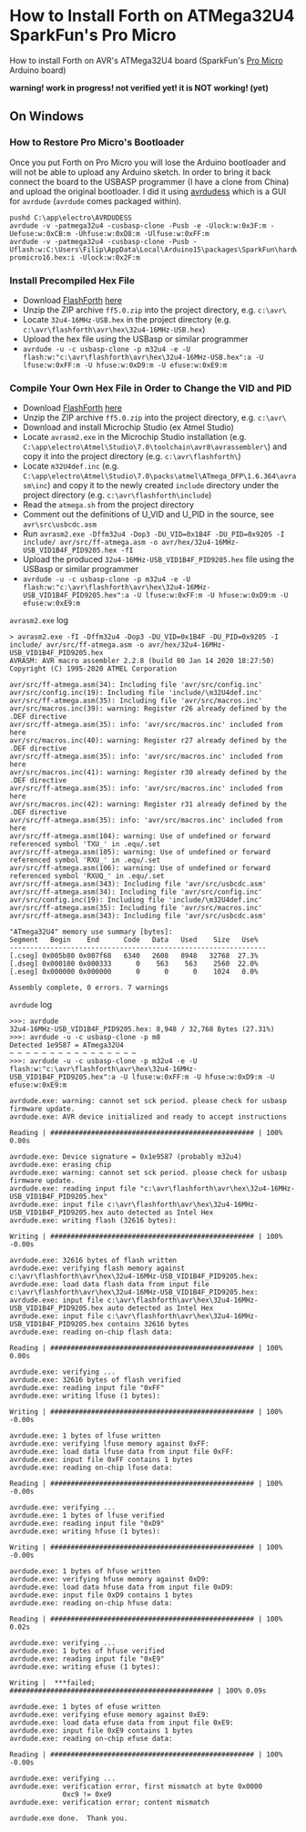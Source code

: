 # How to Install Forth on ATMega32U4 SparkFun's Pro Micro
How to install Forth on AVR's ATMega32U4 board (SparkFun's [Pro Micro](https://learn.sparkfun.com/tutorials/pro-micro--fio-v3-hookup-guide/all#hardware-overview-pro-micro) Arduino board)

__warning! work in progress! not verified yet! it is NOT working! (yet)__

## On Windows

### How to Restore Pro Micro's Bootloader

Once you put Forth on Pro Micro you will lose the Arduino bootloader and will not be able to upload any Arduino sketch. In order to bring it back connect the board to the USBASP programmer (I have a clone from China) and upload the original bootloader. I did it using [avrdudess](https://blog.zakkemble.net/avrdudess-a-gui-for-avrdude/) which is a GUI for `avrdude` (`avrdude` comes packaged within).

```shell
pushd C:\app\electro\AVRDUDESS
avrdude -v -patmega32u4 -cusbasp-clone -Pusb -e -Ulock:w:0x3F:m -Uefuse:w:0xCB:m -Uhfuse:w:0xD8:m -Ulfuse:w:0xFF:m 
avrdude -v -patmega32u4 -cusbasp-clone -Pusb -Uflash:w:C:\Users\Filip\AppData\Local\Arduino15\packages\SparkFun\hardware\avr\1.1.13/bootloaders/caterina/Caterina-promicro16.hex:i -Ulock:w:0x2F:m
```

### Install Precompiled Hex File
- Download [FlashForth](https://flashforth.com/index.html) [here](http://www.sourceforge.net/projects/flashforth)
- Unzip the ZIP archive `ff5.0.zip` into the project directory, e.g. `c:\avr\`
- Locate `32u4-16MHz-USB.hex` in the project directory (e.g.  `c:\avr\flashforth\avr\hex\32u4-16MHz-USB.hex`)
- Upload the hex file using the USBasp or similar programmer
- `avrdude -u -c usbasp-clone -p m32u4 -e -U flash:w:"c:\avr\flashforth\avr\hex\32u4-16MHz-USB.hex":a -U lfuse:w:0xFF:m -U hfuse:w:0xD9:m -U efuse:w:0xE9:m`

### Compile Your Own Hex File in Order to Change the VID and PID
- Download [FlashForth](https://flashforth.com/index.html) [here](http://www.sourceforge.net/projects/flashforth)
- Unzip the ZIP archive `ff5.0.zip` into the project directory, e.g. `c:\avr\`
- Download and install Microchip Studio (ex Atmel Studio)
- Locate `avrasm2.exe` in the Microchip Studio installation (e.g. `C:\app\electro\Atmel\Studio\7.0\toolchain\avr8\avrassembler\`) and copy it into the project directory (e.g.  `c:\avr\flashforth\`)
- Locate `m32U4def.inc` (e.g. `C:\app\electro\Atmel\Studio\7.0\packs\atmel\ATmega_DFP\1.6.364\avrasm\inc`) and copy it to the newly created `include` directory under the project directory (e.g. `c:\avr\flashforth\include`)
- Read the `atmega.sh` from the project directory
- Comment out the definitions of U_VID and U_PID in the source, see `avr\src\usbcdc.asm`
- Run `avrasm2.exe -Dffm32u4 -Dop3 -DU_VID=0x1B4F -DU_PID=0x9205 -I include/ avr/src/ff-atmega.asm -o avr/hex/32u4-16MHz-USB_VID1B4F_PID9205.hex -fI`
- Upload the produced `32u4-16MHz-USB_VID1B4F_PID9205.hex` file using the USBasp or similar programmer
- `avrdude -u -c usbasp-clone -p m32u4 -e -U flash:w:"c:\avr\flashforth\avr\hex\32u4-16MHz-USB_VID1B4F_PID9205.hex":a -U lfuse:w:0xFF:m -U hfuse:w:0xD9:m -U efuse:w:0xE9:m`

`avrasm2.exe` log
```log
> avrasm2.exe -fI -Dffm32u4 -Dop3 -DU_VID=0x1B4F -DU_PID=0x9205 -I include/ avr/src/ff-atmega.asm -o avr/hex/32u4-16MHz-USB_VID1B4F_PID9205.hex
AVRASM: AVR macro assembler 2.2.8 (build 80 Jan 14 2020 18:27:50)
Copyright (C) 1995-2020 ATMEL Corporation

avr/src/ff-atmega.asm(34): Including file 'avr/src/config.inc'
avr/src/config.inc(19): Including file 'include/\m32U4def.inc'
avr/src/ff-atmega.asm(35): Including file 'avr/src/macros.inc'
avr/src/macros.inc(39): warning: Register r26 already defined by the .DEF directive
avr/src/ff-atmega.asm(35): info: 'avr/src/macros.inc' included from here
avr/src/macros.inc(40): warning: Register r27 already defined by the .DEF directive
avr/src/ff-atmega.asm(35): info: 'avr/src/macros.inc' included from here
avr/src/macros.inc(41): warning: Register r30 already defined by the .DEF directive
avr/src/ff-atmega.asm(35): info: 'avr/src/macros.inc' included from here
avr/src/macros.inc(42): warning: Register r31 already defined by the .DEF directive
avr/src/ff-atmega.asm(35): info: 'avr/src/macros.inc' included from here
avr/src/ff-atmega.asm(104): warning: Use of undefined or forward referenced symbol 'TXU_' in .equ/.set
avr/src/ff-atmega.asm(105): warning: Use of undefined or forward referenced symbol 'RXU_' in .equ/.set
avr/src/ff-atmega.asm(106): warning: Use of undefined or forward referenced symbol 'RXUQ_' in .equ/.set
avr/src/ff-atmega.asm(343): Including file 'avr/src/usbcdc.asm'
avr/src/ff-atmega.asm(34): Including file 'avr/src/config.inc'
avr/src/config.inc(19): Including file 'include/\m32U4def.inc'
avr/src/ff-atmega.asm(35): Including file 'avr/src/macros.inc'
avr/src/ff-atmega.asm(343): Including file 'avr/src/usbcdc.asm'

"ATmega32U4" memory use summary [bytes]:
Segment   Begin    End      Code   Data   Used    Size   Use%
---------------------------------------------------------------
[.cseg] 0x005b80 0x007f68   6340   2608   8948   32768  27.3%
[.dseg] 0x000100 0x000333      0    563    563    2560  22.0%
[.eseg] 0x000000 0x000000      0      0      0    1024   0.0%

Assembly complete, 0 errors. 7 warnings
```

`avrdude` log
```log
>>>: avrdude 
32u4-16MHz-USB_VID1B4F_PID9205.hex: 8,948 / 32,768 Bytes (27.31%)
>>>: avrdude -u -c usbasp-clone -p m8 
Detected 1e9587 = ATmega32U4
~ ~ ~ ~ ~ ~ ~ ~ ~ ~ ~ ~ ~ ~ ~ ~
>>>: avrdude -u -c usbasp-clone -p m32u4 -e -U flash:w:"c:\avr\flashforth\avr\hex\32u4-16MHz-USB_VID1B4F_PID9205.hex":a -U lfuse:w:0xFF:m -U hfuse:w:0xD9:m -U efuse:w:0xE9:m 

avrdude.exe: warning: cannot set sck period. please check for usbasp firmware update.
avrdude.exe: AVR device initialized and ready to accept instructions

Reading | ################################################## | 100% 0.00s

avrdude.exe: Device signature = 0x1e9587 (probably m32u4)
avrdude.exe: erasing chip
avrdude.exe: warning: cannot set sck period. please check for usbasp firmware update.
avrdude.exe: reading input file "c:\avr\flashforth\avr\hex\32u4-16MHz-USB_VID1B4F_PID9205.hex"
avrdude.exe: input file c:\avr\flashforth\avr\hex\32u4-16MHz-USB_VID1B4F_PID9205.hex auto detected as Intel Hex
avrdude.exe: writing flash (32616 bytes):

Writing | ################################################## | 100% -0.00s

avrdude.exe: 32616 bytes of flash written
avrdude.exe: verifying flash memory against c:\avr\flashforth\avr\hex\32u4-16MHz-USB_VID1B4F_PID9205.hex:
avrdude.exe: load data flash data from input file c:\avr\flashforth\avr\hex\32u4-16MHz-USB_VID1B4F_PID9205.hex:
avrdude.exe: input file c:\avr\flashforth\avr\hex\32u4-16MHz-USB_VID1B4F_PID9205.hex auto detected as Intel Hex
avrdude.exe: input file c:\avr\flashforth\avr\hex\32u4-16MHz-USB_VID1B4F_PID9205.hex contains 32616 bytes
avrdude.exe: reading on-chip flash data:

Reading | ################################################## | 100% 0.00s

avrdude.exe: verifying ...
avrdude.exe: 32616 bytes of flash verified
avrdude.exe: reading input file "0xFF"
avrdude.exe: writing lfuse (1 bytes):

Writing | ################################################## | 100% -0.00s

avrdude.exe: 1 bytes of lfuse written
avrdude.exe: verifying lfuse memory against 0xFF:
avrdude.exe: load data lfuse data from input file 0xFF:
avrdude.exe: input file 0xFF contains 1 bytes
avrdude.exe: reading on-chip lfuse data:

Reading | ################################################## | 100% -0.00s

avrdude.exe: verifying ...
avrdude.exe: 1 bytes of lfuse verified
avrdude.exe: reading input file "0xD9"
avrdude.exe: writing hfuse (1 bytes):

Writing | ################################################## | 100% -0.00s

avrdude.exe: 1 bytes of hfuse written
avrdude.exe: verifying hfuse memory against 0xD9:
avrdude.exe: load data hfuse data from input file 0xD9:
avrdude.exe: input file 0xD9 contains 1 bytes
avrdude.exe: reading on-chip hfuse data:

Reading | ################################################## | 100% 0.02s

avrdude.exe: verifying ...
avrdude.exe: 1 bytes of hfuse verified
avrdude.exe: reading input file "0xE9"
avrdude.exe: writing efuse (1 bytes):

Writing |  ***failed;  
################################################## | 100% 0.09s

avrdude.exe: 1 bytes of efuse written
avrdude.exe: verifying efuse memory against 0xE9:
avrdude.exe: load data efuse data from input file 0xE9:
avrdude.exe: input file 0xE9 contains 1 bytes
avrdude.exe: reading on-chip efuse data:

Reading | ################################################## | 100% -0.00s

avrdude.exe: verifying ...
avrdude.exe: verification error, first mismatch at byte 0x0000
             0xc9 != 0xe9
avrdude.exe: verification error; content mismatch

avrdude.exe done.  Thank you.
```
